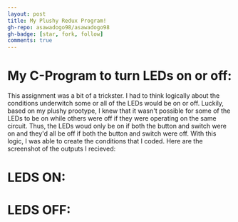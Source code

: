 ```yaml
---
layout: post
title: My Plushy Redux Program!
gh-repo: asawadogo98/asawadogo98
gh-badge: [star, fork, follow]
comments: true
---
```

# My C-Program to turn LEDs on or off: 
  This assignment was a bit of a trickster. I had to think logically about the conditions underwitch some or all of the LEDs would be on or off. Luckily, based on my plushy prootype, I knew that it wasn't possible for some of the LEDs to be on while others were off if they were operating on the same circuit. Thus, the LEDs woud only be on if both the button and switch were on and they'd all be off if both the button and switch were off. With this logic, I was able to create the conditions that I coded. Here are the screenshot of the outputs I recieved: 
# LEDS ON:
# LEDS OFF:  
